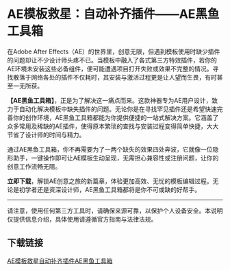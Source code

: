 # AE模板救星：自动补齐插件——AE黑鱼工具箱

在Adobe After Effects（AE）的世界里，创意无限，但遇到模板使用时缺少插件的问题却让不少设计师头疼不已。当模板中融入了各式第三方特效插件，若你的AE环境未安装这些必备组件，便可能遭遇项目打开失败或效果不完整的情况。寻找散落于网络各处的插件不仅耗时，其安装与激活过程更是让人望而生畏，有时甚至一无所获。

**【AE黑鱼工具箱】**，正是为了解决这一痛点而来。这款神器专为AE用户设计，致力于自动化解决模板中缺失插件的问题。无论你是在寻找罕见插件还是希望快速完善你的创作环境，AE黑鱼工具箱都能为你提供便捷的一站式解决方案。它涵盖了众多常用及稀缺的AE插件，使得原本繁琐的查找与安装过程变得简单快捷，大大节省了设计师的时间与精力。

通过AE黑鱼工具箱，你不再需要为了一两个缺失的效果四处奔波，它就像一位隐形助手，一键操作即可让AE模板生动呈现，无需担心兼容性或注册问题，让你的创意工作流畅无阻。

**立即下载**，解锁AE创意之旅的新篇章，体验更加高效、无忧的模板编辑过程。无论是初学者还是资深设计师，AE黑鱼工具箱都将是你不可或缺的好帮手。

---

请注意，使用任何第三方工具时，请确保来源可靠，以保护个人设备安全。本说明仅提供信息介绍，具体使用请遵循官方指南与法律法规。

## 下载链接

[AE模板救星自动补齐插件AE黑鱼工具箱](https://pan.quark.cn/s/4f66857a0fe9)